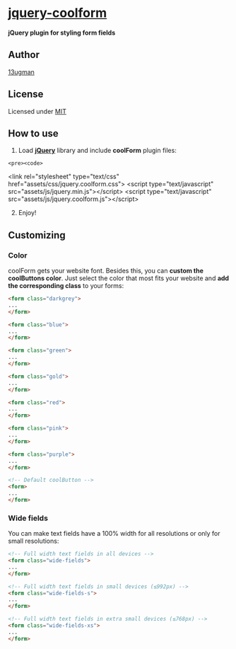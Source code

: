 # [jquery-coolform](http://13ugman.com/coolform.html)

**jQuery plugin for styling form fields**

## Author

[13ugman](http://13ugman.com)

## License

Licensed under [MIT](http://www.opensource.org/licenses/mit-license.php)

## How to use

   1. Load [**jQuery**](http://jquery.com/) library and include **coolForm** plugin files:

    <pre><code>
&lt;link <span class="atn">rel</span>=<span class="atv">"stylesheet"</span> <span class="atn">type</span>=<span class="atv">"text/css"</span> <span class="atn">href</span>=<span class="atv">"assets/css/jquery.coolform.css"</span>&gt;
&lt;script <span class="atn">type</span>=<span class="atv">"text/javascript"</span> <span class="atn">src</span>=<span class="atv">"assets/js/jquery.min.js"</span>&gt;&lt;/script&gt;
&lt;script <span class="atn">type</span>=<span class="atv">"text/javascript"</span> <span class="atn">src</span>=<span class="atv">"assets/js/jquery.coolform.js"</span>&gt;&lt;/script&gt;</code></pre>

   2. Enjoy!

## Customizing

### Color

coolForm gets your website font. Besides this, you can **custom the coolButtons color**. Just select the color that most fits your website and **add the corresponding class** to your forms:

```html
<form class="darkgrey">
...
</form>
```

```html
<form class="blue">
...
</form>
```

```html
<form class="green">
...
</form>
```

```html
<form class="gold">
...
</form>
```

```html
<form class="red">
...
</form>
```

```html
<form class="pink">
...
</form>
```

```html
<form class="purple">
...
</form>
```

```html
<!-- Default coolButton -->
<form>
...
</form>
```

### Wide fields

You can make text fields have a 100% width for all resolutions or only for small resolutions:

```html
<!-- Full width text fields in all devices -->
<form class="wide-fields">
...
</form>

<!-- Full width text fields in small devices (≤992px) -->
<form class="wide-fields-s">
...
</form>

<!-- Full width text fields in extra small devices (≤768px) -->
<form class="wide-fields-xs">
...
</form>
```
